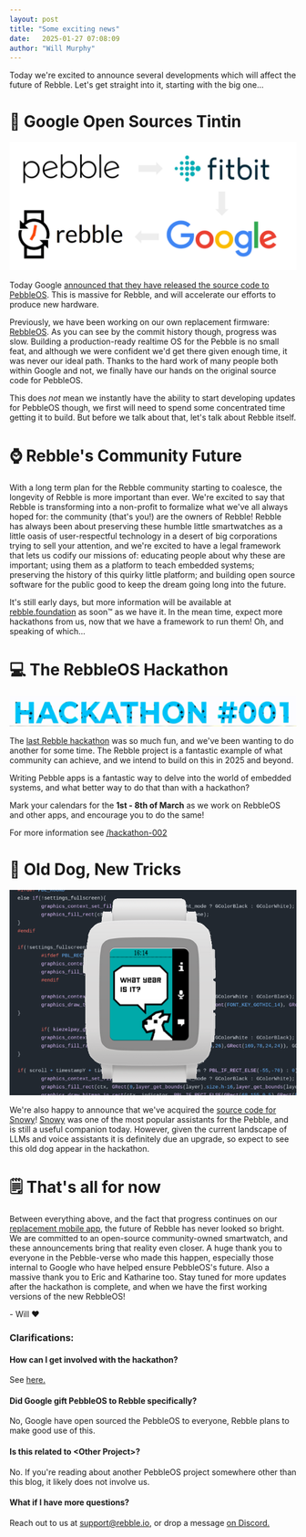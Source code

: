 ```yaml
---
layout: post
title: "Some exciting news"
date:   2025-01-27 07:08:09
author: "Will Murphy"
---
```


Today we're excited to announce several developments which will affect the future of Rebble. Let's get straight into it, starting with the big one...


# 🎉 Google Open Sources Tintin

![](/images/tintin-blog-post/the-loop.png)

Today Google [announced that they have released the source code to PebbleOS](https://github.com/google/pebble). This is massive for Rebble, 
and will accelerate our efforts to produce new hardware.

Previously, we have been working on our own replacement firmware: [RebbleOS](https://github.com/pebble-dev/RebbleOS). As you can see by the commit history though, progress was slow.
Building a production-ready realtime OS for the Pebble is no small feat, and although we were confident we'd get there given enough time, it was never our ideal path.
Thanks to the hard work of many people both within Google and not, we finally have our hands on the original source code for PebbleOS.

This does _not_ mean we instantly have the ability to start developing updates for PebbleOS though, we first will need to spend some concentrated time getting it to build. 
But before we talk about that, let's talk about Rebble itself.

<!--more-->

# ⌚ Rebble's Community Future

With a long term plan for the Rebble community starting to coalesce, the
longevity of Rebble is more important than ever.  We're excited to say that
Rebble is transforming into a non-profit to formalize what we've all always
hoped for: the community (that's you!) are the owners of Rebble!  Rebble has
always been about preserving these humble little smartwatches as a little
oasis of user-respectful technology in a desert of big corporations trying
to sell your attention, and we're excited to have a legal framework that
lets us codify our missions of: educating people about why these are
important; using them as a platform to teach embedded systems; preserving
the history of this quirky little platform; and building open source
software for the public good to keep the dream going long into the future.

It's still early days, but more information will be available at [rebble.foundation](https://rebble.foundation) as soon:tm: as we have it. 
In the mean time, expect more hackathons from us, now that we have a
framework to run them!  Oh, and speaking of which...

# 💻 The RebbleOS Hackathon

![](/images/tintin-blog-post/hackathon-002.gif)

The [last Rebble hackathon](/2023/05/12/a-look-back-at-the-rebble-hackathon.html) was so much fun, and we've been wanting to do another for some time. 
The Rebble project is a fantastic example of what community can achieve, and we intend to build on this in 2025 and beyond. 

Writing Pebble apps is a fantastic way to delve into the world of embedded systems, and what better way to do that than with a hackathon?

Mark your calendars for the **1st - 8th of March** as we work on RebbleOS and other apps, and encourage you to do the same!

For more information see [/hackathon-002](/hackathon-002)

# 🐶 Old Dog, New Tricks

![](/images/tintin-blog-post/snowy.png)

We're also happy to announce that we've acquired the [source code for Snowy](https://github.com/pebble-dev/snowy)! 
[Snowy](https://apps.rebble.io/en_US/application/561960c8a1dd2652af00000d) was one of the most popular assistants for the Pebble, and is still a useful companion today.
However, given the current landscape of LLMs and voice assistants it is definitely due an upgrade, so expect to see this old dog appear in the hackathon.

# 🗒️ That's all for now

Between everything above, and the fact that progress continues on our [replacement mobile app](https://github.com/pebble-dev/mobile-app), the future of Rebble has never looked so bright. 
We are committed to an open-source community-owned smartwatch, and these announcements bring that reality even closer. 
A huge thank you to everyone in the Pebble-verse who made this happen, especially those internal to Google who have helped ensure PebbleOS's future. Also a massive thank you to Eric and Katharine too.
Stay tuned for more updates after the hackathon is complete, and when we have the first working versions of the new RebbleOS!

\- Will ❤️





### Clarifications:

#### How can I get involved with the hackathon?
See [here.](/hackathon-002/)

#### Did Google gift PebbleOS to Rebble specifically?
No, Google have open sourced the PebbleOS to everyone, Rebble plans to make good use of this.

#### Is this related to \<Other Project\>?
No. If you're reading about another PebbleOS project somewhere other than this blog, it likely does not involve us.

#### What if I have more questions?
Reach out to us at support@rebble.io, or drop a message [on Discord.](/discord)
